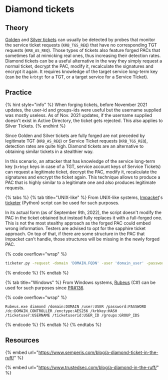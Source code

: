 # Diamond tickets

## Theory

[Golden](broken-reference) and [Silver tickets](broken-reference) can usually be detected by probes that monitor the service ticket requests (`KRB_TGS_REQ`) that have no corresponding TGT requests (`KRB_AS_REQ`). Those types of tickets also feature forged PACs that sometimes fail at mimicking real ones, thus increasing their detection rates. Diamond tickets can be a useful alternative in the way they simply request a normal ticket, decrypt the PAC, modify it, recalculate the signatures and encrypt it again. It requires knowledge of the target service long-term key (can be the `krbtgt` for a TGT, or a target service for a Service Ticket).

## Practice

{% hint style="info" %}
When forging tickets, before November 2021 updates, the user-id and groups-ids were useful but the username supplied was mostly useless. As of Nov. 2021 updates, if the username supplied doesn't exist in Active Directory, the ticket gets rejected. This also applies to Silver Tickets.
{% endhint %}

Since Golden and Silver tickets are fully forged are not preceded by legitimate TGT (`KRB_AS_REQ`) or Service Ticket requests (`KRB_TGS_REQ`), detection rates are quite high. Diamond tickets are an alternative to obtaining similar tickets in a stealthier way.

In this scenario, an attacker that has knowledge of the service long-term key (`krbtgt` keys in case of a TGT, service account keys of Service Tickets) can request a legitimate ticket, decrypt the PAC, modify it, recalculate the signatures and encrypt the ticket again. This technique allows to produce a PAC that is highly similar to a legitimate one and also produces legitimate requests.

{% tabs %}
{% tab title="UNIX-like" %}
From UNIX-like systems, [Impacket](https://github.com/SecureAuthCorp/impacket)'s [ticketer](https://github.com/SecureAuthCorp/impacket/blob/master/examples/ticketer.py) (Python) script can be used for such purposes.

In its actual form (as of September 9th, 2022), the script doesn't modify the PAC in the ticket obtained but instead fully replaces it with a full-forged one. This is not the most stealthy approach as the forged PAC could embed wrong information. Testers are advised to opt for the sapphire ticket approach. On top of that, if there are some structure in the PAC that Impacket can't handle, those structures will be missing in the newly forged PAC.

{% code overflow="wrap" %}
```bash
ticketer.py -request -domain 'DOMAIN.FQDN' -user 'domain_user' -password 'password' -nthash 'krbtgt/service NT hash' -aesKey 'krbtgt/service AES key' -domain-sid 'S-1-5-21-...' -user-id '1337' -groups '512,513,518,519,520' 'baduser'
```
{% endcode %}
{% endtab %}

{% tab title="Windows" %}
From Windows systems, [Rubeus](https://github.com/GhostPack/Rubeus) (C#) can be used for such purposes since [PR#136](https://github.com/GhostPack/Rubeus/pull/136).

{% code overflow="wrap" %}
```batch
Rubeus.exe diamond /domain:DOMAIN /user:USER /password:PASSWORD /dc:DOMAIN_CONTROLLER /enctype:AES256 /krbkey:HASH /ticketuser:USERNAME /ticketuserid:USER_ID /groups:GROUP_IDS
```
{% endcode %}
{% endtab %}
{% endtabs %}

## Resources

{% embed url="https://www.semperis.com/blog/a-diamond-ticket-in-the-ruff/" %}

{% embed url="https://www.trustedsec.com/blog/a-diamond-in-the-ruff/" %}
